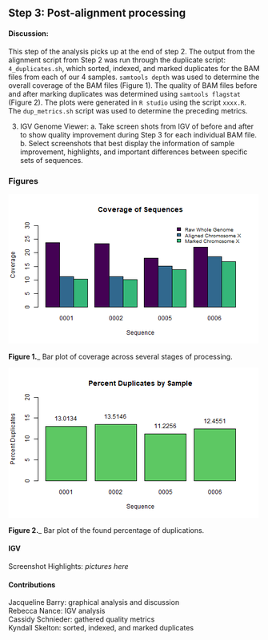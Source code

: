 ## Step 3: Post-alignment processing

#### Discussion:
This step of the analysis picks up at the end of step 2. The output from the alignment script from Step 2 was run through the duplicate script: `4_duplicates.sh`, which sorted, indexed, and marked duplicates for the BAM files from each of our 4 samples. `samtools depth` was used to determine the overall coverage of the BAM files (Figure 1). The quality of BAM files before and after marking duplicates was determined using `samtools flagstat` (Figure 2). The plots were generated in `R studio` using the script `xxxx.R`. The `dup_metrics.sh` script was used to determine the preceding metrics. 

3. IGV Genome Viewer:
a. Take screen shots from IGV of before and after to show quality improvement during Step 3 for each individual BAM file. b. Select screenshots that best display the information of sample improvement, highlights, and important differences between specific sets of sequences.


### Figures

<img src="analysis/0_figures/3_coverage.png"  alt="Coverage of Sequences">

__Figure 1.___ Bar plot of coverage across several stages of processing.

<img src="analysis/0_figures/percent_duplicates.png"  alt="Percent Duplication of Sequences">

__Figure 2.___ Bar plot of the found percentage of duplications.

#### IGV

Screenshot Highlights:
_pictures here_

#### Contributions
Jacqueline Barry: graphical analysis and discussion  
Rebecca Nance: IGV analysis  
Cassidy Schnieder: gathered quality metrics  
Kyndall Skelton: sorted, indexed, and marked duplicates  
